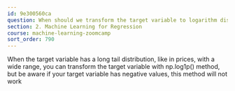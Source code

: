 ```yaml
---
id: 9e300560ca
question: When should we transform the target variable to logarithm distribution?
section: 2. Machine Learning for Regression
course: machine-learning-zoomcamp
sort_order: 790
---
```


When the target variable has a long tail distribution, like in prices, with a wide range, you can transform the target variable with np.log1p() method, but be aware if your target variable has negative values, this method will not work

